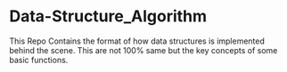 # Data-Structure_Algorithm
This Repo Contains the format of how data structures is implemented behind the scene. This are not 100% same but the key concepts of some basic functions.
